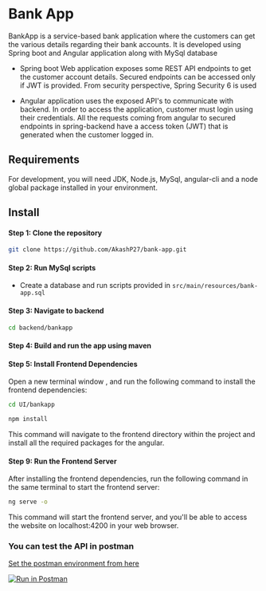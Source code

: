 <h1>Bank App</h1>
    
BankApp is a service-based bank application where the customers can get the various details regarding their bank accounts. It is developed using Spring boot and Angular application along with MySql database

- Spring boot Web application exposes some REST API endpoints to get the customer account details. Secured endpoints can be accessed only if JWT is provided. From security perspective, Spring Security 6 is used

- Angular application uses the exposed API's to communicate with backend. In order to access the application, customer must login using their credentials. All the requests coming from angular to secured endpoints in spring-backend have a access token (JWT) that is generated when the customer logged in.

## Requirements

For development, you will need JDK, Node.js, MySql, angular-cli and a node global package installed in your environment.

## Install

#### Step 1: Clone the repository

```bash
git clone https://github.com/AkashP27/bank-app.git
```

#### Step 2: Run MySql scripts

- Create a database and run scripts provided in `src/main/resources/bank-app.sql`

#### Step 3: Navigate to backend

```bash
cd backend/bankapp
```

#### Step 4: Build and run the app using maven

#### Step 5: Install Frontend Dependencies

Open a new terminal window , and run the following command to install the frontend dependencies:

```bash
cd UI/bankapp
```

```bash
npm install
```

This command will navigate to the frontend directory within the project and install all the required packages for the angular.

#### Step 9: Run the Frontend Server

After installing the frontend dependencies, run the following command in the same terminal to start the frontend server:

```bash
ng serve -o
```

This command will start the frontend server, and you'll be able to access the website on localhost:4200 in your web browser.

### You can test the API in postman

[Set the postman environment from here](https://www.postman.com/akash-api/workspace/akash-public/environment/16112169-8686f9ff-90bd-4624-9292-e6dedb44f4bc?action=share&creator=16112169&active-environment=16112169-8686f9ff-90bd-4624-9292-e6dedb44f4bc)

[![Run in Postman](https://run.pstmn.io/button.svg)](https://app.getpostman.com/run-collection/16112169-0bc2da1c-0822-4033-81be-f869945a0083?action=collection%2Ffork&source=rip_markdown&collection-url=entityId%3D16112169-0bc2da1c-0822-4033-81be-f869945a0083%26entityType%3Dcollection%26workspaceId%3D9fe04cc0-53c6-4f02-842b-8fe10274477e)
